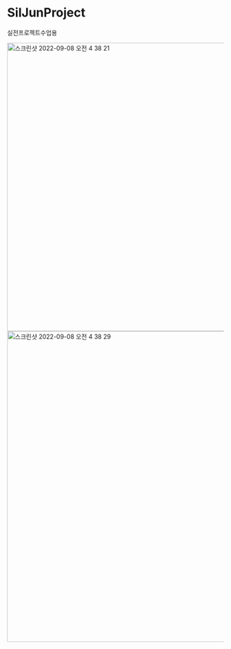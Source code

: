 # SilJunProject
실전프로젝트수업용


<img width="669" alt="스크린샷 2022-09-08 오전 4 38 21" src="https://user-images.githubusercontent.com/112448629/188968229-0372cc02-a0bc-4610-9bc8-320812159564.png">
<img width="721" alt="스크린샷 2022-09-08 오전 4 38 29" src="https://user-images.githubusercontent.com/112448629/188968241-a28b2bdb-dc23-49ec-a9a3-0786aa258c92.png">
